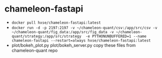 # chameleon-fastapi
  * `docker pull hxse/chameleon-fastapi:latest`
  * `docker run -d -p 2197:2197 -v ~/chameleon-quant/csv:/app/src/csv -v ~/chameleon-quant/fig_data:/app/src/fig_data -v ~/chameleon-quant/strategy:/app/src/strategy  -e PYTHONUNBUFFERED=1 --name chameleon-fastapi --restart=always hxse/chameleon-fastapi:latest`
  * plot/bokeh_plot.py plot/bokeh_server.py copy these files from chameleon-quant repo
